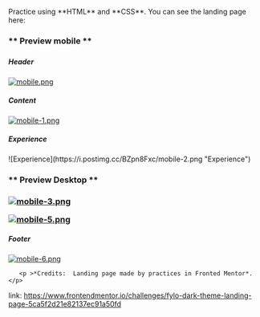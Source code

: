 <p>
	Practice using **HTML** and  **CSS**. You can see the landing page here:  
</p>

<h3>**	Preview mobile **<h3>

<h5>
Header
</h5>

[![mobile.png](https://i.postimg.cc/ncJNt9yB/mobile.png)](https://postimg.cc/QVffQCxd)

<h5>
Content
</h5>

[![mobile-1.png](https://i.postimg.cc/7Lnfmzr9/mobile-1.png)](https://postimg.cc/wt3qB7vR)

<h5>
Experience
</h5>
![Experience](https://i.postimg.cc/BZpn8Fxc/mobile-2.png "Experience")

<h3>**	Preview Desktop **<h3>

[![mobile-3.png](https://i.postimg.cc/52SXmrzT/mobile-3.png)](https://postimg.cc/75bPHmmn)

[![mobile-5.png](https://i.postimg.cc/Fst1Xvgw/mobile-5.png)](https://postimg.cc/Yj3tQJPx)

<h5>
Footer
</h5>

[![mobile-6.png](https://i.postimg.cc/wjmVTgSJ/mobile-6.png)](https://postimg.cc/75q7K8PY)

       <p >*Credits:  Landing page made by practices in Fronted Mentor*.</p> 

link: https://www.frontendmentor.io/challenges/fylo-dark-theme-landing-page-5ca5f2d21e82137ec91a50fd